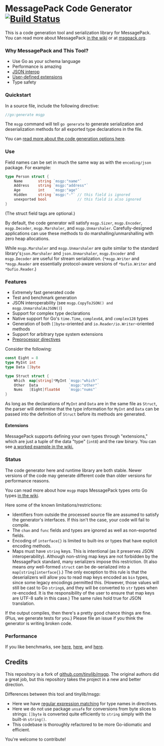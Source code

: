 MessagePack Code Generator [![Build Status](https://travis-ci.org/dchenk/msgp.svg?branch=master)](https://travis-ci.org/dchenk/msgp)
=======

This is a code generation tool and serialization library for MessagePack. You can read more about MessagePack [in the wiki](http://github.com/dchenk/msgp/wiki)
or at [msgpack.org](https://msgpack.org).

### Why MessagePack and This Tool?

- Use Go as your schema language
- Performance is amazing
- [JSON interop](https://godoc.org/github.com/dchenk/msgp/msgp#CopyToJSON)
- [User-defined extensions](https://github.com/dchenk/msgp/wiki/Using-Extensions)
- Type safety

### Quickstart

In a source file, include the following directive:

```go
//go:generate msgp
```

The `msgp` command will tell `go generate` to generate serialization and deserialization methods for all exported type declarations in the file.

You can [read more about the code generation options here](https://github.com/dchenk/msgp/wiki/Using-the-Code-Generator).

### Use

Field names can be set in much the same way as with the `encoding/json` package. For example:

```go
type Person struct {
    Name       string `msgp:"name"`
    Address    string `msgp:"address"`
    Age        int    `msgp:"age"`
    Hidden     string `msgp:"-"` // this field is ignored
    unexported bool              // this field is also ignored
}
```

(The struct field tags are optional.)

By default, the code generator will satisfy `msgp.Sizer`, `msgp.Encoder`, `msgp.Decoder`, `msgp.Marshaler`, and `msgp.Unmarshaler`.
Carefully-designed applications can use these methods to do marshalling/unmarshalling with zero heap allocations.

While `msgp.Marshaler` and `msgp.Unmarshaler` are quite similar to the standard library's`json.Marshaler` and `json.Unmarshaler`,
`msgp.Encoder` and `msgp.Decoder` are useful for stream serialization. (`*msgp.Writer` and `*msgp.Reader` are essentially
protocol-aware versions of `*bufio.Writer` and `*bufio.Reader`.)

### Features

 - Extremely fast generated code
 - Test and benchmark generation
 - JSON interoperability (see `msgp.CopyToJSON() and msgp.UnmarshalAsJSON()`)
 - Support for complex type declarations
 - Native support for Go's `time.Time`, `complex64`, and `complex128` types 
 - Generation of both `[]byte`-oriented and `io.Reader/io.Writer`-oriented methods
 - Support for arbitrary type system extensions
 - [Preprocessor directives](https://github.com/dchenk/msgp/wiki/Preprocessor-Directives)

Consider the following:
```go
const Eight = 8
type MyInt int
type Data []byte

type Struct struct {
    Which  map[string]*MyInt `msgp:"which"`
    Other  Data              `msgp:"other"`
    Nums   [Eight]float64    `msgp:"nums"`
}
```
As long as the declarations of `MyInt` and `Data` are in the same file as `Struct`, the parser will determine that the type information
for `MyInt` and `Data` can be passed into the definition of `Struct` before its methods are generated.

#### Extensions

MessagePack supports defining your own types through "extensions," which are just a tuple of the data "type" (`int8`) and the raw binary.
You can see [a worked example in the wiki.](https://github.com/dchenk/msgp/wiki/Using-Extensions)

### Status

The code generator here and runtime library are both stable. Newer versions of the code may generate different code than older versions
for performance reasons.

You can read more about how `msgp` maps MessagePack types onto Go types [in the wiki](http://github.com/dchenk/msgp/wiki).

Here some of the known limitations/restrictions:

- Identifiers from outside the processed source file are assumed to satisfy the generator's interfaces. If this isn't the case, your code
will fail to compile.
- The `chan` and `func` fields and types are ignored as well as non-exported fields.
- Encoding of `interface{}` is limited to built-ins or types that have explicit encoding methods.
- Maps must have `string` keys. This is intentional (as it preserves JSON interoperability). Although non-string map keys are not 
forbidden by the MessagePack standard, many serializers impose this restriction. (It also means *any* well-formed `struct` can be 
de-serialized into a `map[string]interface{}`.) The only exception to this rule is that the deserializers will allow you to read map keys
encoded as `bin` types, since some legacy encodings permitted this. (However, those values will still be cast to Go `string`s, and they
will be converted to `str` types when re-encoded. It is the responsibility of the user to ensure that map keys are UTF-8 safe in this case.)
The same rules hold true for JSON translation.

If the output compiles, then there's a pretty good chance things are fine. (Plus, we generate tests for you.) Please file an issue if you
think the generator is writing broken code.

### Performance

If you like benchmarks, see [here](https://github.com/dchenk/messagepack-benchmarks), [here](http://bravenewgeek.com/so-you-wanna-go-fast/),
and [here](https://github.com/alecthomas/go_serialization_benchmarks).

## Credits

This repository is a fork of [github.com/tinylib/msgp](https://github.com/tinylib/msgp). The original authors did a great job, but
this repository takes the project in a new and better direction.

Differences between this tool and tinylib/msgp:
- Here we have [regular expression matching](https://github.com/dchenk/msgp/wiki/Using-the-Code-Generator#matching-type-names) for type
names in directives.
- Here we do not use package `unsafe` for conversions from byte slices to strings: `[]byte` is converted quite efficiently to `string`
simply with the built-in `string()`.
- This codebase is thoroughly refactored to be more Go-idiomatic and efficient.

You're welcome to contribute!
